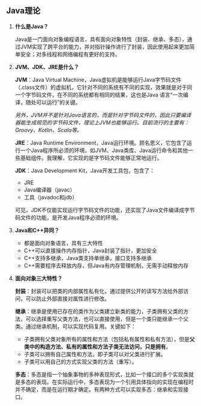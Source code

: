 ## Java理论
1. **什么是Java？**
   
    Java是一门面向对象编程语言，具有面向对象特性（封装、继承、多态），通过JVM实现了跨平台的能力，并对指针操作进行了封装，因此使用起来更加简单安全；对多线程和网络编程有更好的支持。

2. **JVM、JDK、JRE是什么？**
   
   **JVM**：Java Virtual Machine，Java虚拟机是能够运行Java字节码文件（.class文件）的虚拟机，它针对不同的系统有不同的实现，效果就是对于同一个字节码文件，在不同的系统都有相同的结果，这也是Java 语言“一次编译，随处可以运行”的关键。

   *另外，JVM并不是针对Java语言的，而是针对字节码文件的，因此只要编译器能生成规范的字节码文件，理论上JVM也能够运行。目前流行的主要有：Groovy、Kotlin、Scala等。*

   **JRE**：Java Runtime Environment，Java运行环境。顾名思义，它包含了运行一个Java程序所必须的环境，如JVM、Java类库、Java运行命令和其他一些基础组件。我理解，它实现的是字节码文件能够正常地运行。

    **JDK**：Java Development Kit，Java开发工具包，包含了：

    * JRE
    * Java编译器（javac）
    * 工具（javadoc和jdb）
    
    可见，JDK不仅能实现运行字节码文件的功能，还实现了Java文件编译成字节码文件的功能，是开发Java程序必须的环境。

3. **Java和C++异同？**
   * 都是面向对象语言，具有三大特性
   * C++可以直接操作内存指针，Java封装了指针，更加安全
   * C++支持多继承，Java类支持单继承，接口支持多继承
   * C++需要程序去释放内存，但Java有内存管理机制，无需手动释放内存

4. **面向对象三大特性？**

   **封装**：封装可以把类的内部属性私有化，通过提供公开的读写方法给外部访问，可以防止外部直接对属性进行修改。

   **继承**：继承是使用已存在的类作为父类建立新类的能力，子类拥有父类的方法，可以选择重写父类方法，也可以直接使用，但是一个类只能继承一个父类。通过继承机制，可以实现代码复用。关键如下：
   * 子类拥有父类对象所有的属性和方法（包括私有属性和私有方法），但是**父类中的构造方法、私有的属性和方法子类无法访问，只是拥有**。
   * 子类可以拥有自己属性和方法，即子类可以对父类进行扩展。
   * 子类可以用自己的方式实现父类的方法（重写）。

   **多态**：多态是指一个抽象事物的多种表现形式，比如一个接口的多个实现类就是多态的表现。在实际运行中，多态表现为一个引用具体指向的实现在编程时并不确定，而是在运行期才确定。有两种方式可以实现多态：继承和实现接口。
